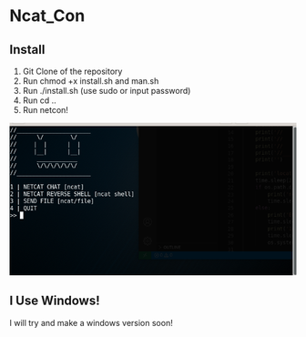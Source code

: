 # Ncat_Con
## Install
  1. Git Clone of the repository
  2. Run chmod +x install.sh and man.sh
  3. Run ./install.sh (use sudo or input password)
  4. Run cd ..
  5. Run netcon!

  ![image](https://raw.githubusercontent.com/Ben-a-mations/Ncat_Con/main/images/Ncat_Con.png)
## I Use Windows!
  I will try and make a windows version soon!
